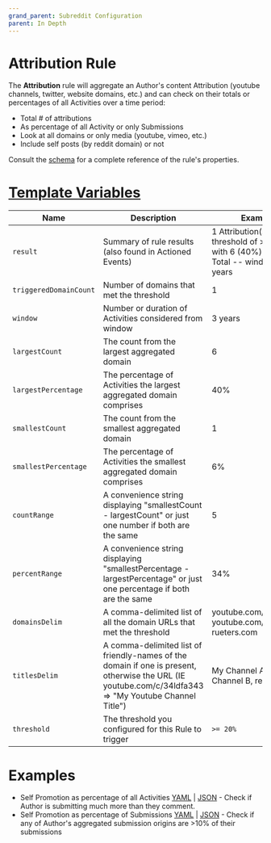 ```yaml
---
grand_parent: Subreddit Configuration
parent: In Depth
---
```


# Attribution Rule

The **Attribution** rule will aggregate an Author's content Attribution (youtube channels, twitter, website domains, etc.) and can check on their totals or percentages of all Activities over a time period:
* Total # of attributions 
* As percentage of all Activity or only Submissions
* Look at all domains or only media (youtube, vimeo, etc.)
* Include self posts (by reddit domain) or not

Consult the [schema](https://json-schema.app/view/%23/%23%2Fdefinitions%2FCheckJson/%23%2Fdefinitions%2FAttributionJSONConfig?url=https%3A%2F%2Fraw.githubusercontent.com%2FFoxxMD%2Fcontext-mod%2Fmaster%2Fsrc%2FSchema%2FApp.json) for a complete reference of the rule's properties.

# [Template Variables](../../actionTemplating.md)

|          Name          |                                                                      Description                                                                       |                                          Example                                          |
|------------------------|--------------------------------------------------------------------------------------------------------------------------------------------------------|-------------------------------------------------------------------------------------------|
| `result`               | Summary of rule results (also found in Actioned Events)                                                                                                | 1 Attribution(s) met the threshold of >= 20%, with 6 (40%) of 15 Total -- window: 3 years |
| `triggeredDomainCount` | Number of domains that met the threshold                                                                                                               | 1                                                                                         |
| `window`               | Number or duration of Activities considered from window                                                                                                | 3 years                                                                                   |
| `largestCount`         | The count from the largest aggregated domain                                                                                                           | 6                                                                                         |
| `largestPercentage`    | The percentage of Activities the largest aggregated domain comprises                                                                                   | 40%                                                                                       |
| `smallestCount`        | The count from the smallest aggregated domain                                                                                                          | 1                                                                                         |
| `smallestPercentage`   | The percentage of Activities the smallest aggregated domain comprises                                                                                  | 6%                                                                                        |
| `countRange`           | A convenience string displaying "smallestCount - largestCount" or just one number if both are the same                                                 | 5                                                                                         |
| `percentRange`         | A convenience string displaying "smallestPercentage - largestPercentage" or just one percentage if both are the same                                   | 34%                                                                                       |
| `domainsDelim`         | A comma-delimited list of all the domain URLs that met the threshold                                                                                   | youtube.com/example1, youtube.com/example2, rueters.com                                   |
| `titlesDelim`          | A comma-delimited list of friendly-names of the domain if one is present, otherwise the URL (IE youtube.com/c/34ldfa343 => "My Youtube Channel Title") | My Channel A, My Channel B, reuters.com                                                   |
| `threshold`            | The threshold you configured for this Rule to trigger                                                                                                  | `>= 20%`                                                                                  |

# Examples

* Self Promotion as percentage of all Activities [YAML](redditSelfPromoAll.yaml) | [JSON](redditSelfPromoAll.json5) - Check if Author is submitting much more than they comment.
* Self Promotion as percentage of Submissions [YAML](redditSelfPromoSubmissionsOnly.yaml) | [JSON](redditSelfPromoSubmissionsOnly.json5) - Check if any of Author's aggregated submission origins are >10% of their submissions
